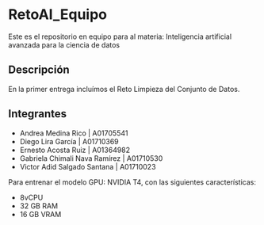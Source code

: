 # RetoAI_Equipo

Este es el repositorio en equipo para al materia: Inteligencia artificial avanzada para la ciencia de datos

## Descripción
En la primer entrega incluímos el Reto Limpieza del Conjunto de Datos.

## Integrantes
- Andrea Medina Rico | A01705541
- Diego Lira García | A01710369
- Ernesto Acosta Ruiz | A01364982
- Gabriela Chimali Nava Ramírez | A01710530
- Victor Adid Salgado Santana | A01710023

Para entrenar el modelo GPU: NVIDIA T4, con las siguientes características:
* 8vCPU
* 32 GB RAM
* 16 GB VRAM